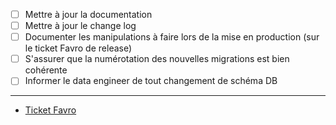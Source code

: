 <!--
  Décrivez brièvement l'objectif de votre pull request.
  La liste ci-dessous comporte des éléments importants à garder en tête pour chaque PR.
  Pensez à ajouter le lien du ticket Favro correspondant.
-->

- [ ] Mettre à jour la documentation
- [ ] Mettre à jour le change log
- [ ] Documenter les manipulations à faire lors de la mise en production (sur le ticket Favro de release)
- [ ] S'assurer que la numérotation des nouvelles migrations est bien cohérente
- [ ] Informer le data engineer de tout changement de schéma DB
---

- [Ticket Favro]()
